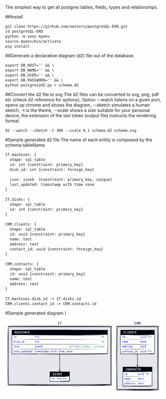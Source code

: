 The simplest way to get all postgres tables, fields, types and relationships.

##Install
```
git clone https://github.com/nestoru/postgreSQL-ERD.git
cd postgreSQL-ERD
python -m venv myenv
source myenv/bin/activate
pip install
```

##Generate a declarative diagram (d2) file out of the database
```
export DB_HOST='' && \
export DB_NAME='' && \
export DB_USER='' && \
export DB_PASSWORD='' && \
python postgres2d2.py > schema.d2
```

##Convert the d2 file to svg
The d2 files can be converted to svg, png, pdf etc (check d2 reference for options).
Option --watch listens on a given port, opens up chrome and shows the diagram, --sketch simulates a human sketch, -t is the theme, --scale shows a size suitable for your personal device, the extension of the last token (output file) instructs the rendering format.
```
d2 --watch --sketch -t 300 --scale 0.1 schema.d2 schema.svg
```

#Sample generated d2 file
The name of each entity is composed by the schema.tableName.
```
IT.machines: {
  shape: sql_table
  id: int {constraint: primary_key}
  disk_id: int {constraint: foreign_key}

  json: jsonb  {constraint: primary_key, unique}
  last_updated: timestamp with time zone
}

IT.disks: {
  shape: sql_table
  id: int {constraint: primary_key}
}

CRM.clients: {
  shape: sql_table
  id: uuid {constraint: primary_key}
  name: text
  address: text
  contact_id: uuid {constraint: foreign_key}
}

CRM.contacts: {
  shape: sql_table
  id: uuid {constraint: primary_key}
  name: text
  address: text
}

IT.machines.disk_id -> IT.disks.id
CRM.clients.contact_id -> CRM.contacts.id
```

#Sample generated diagram (
![Screenshot](sample.png)
